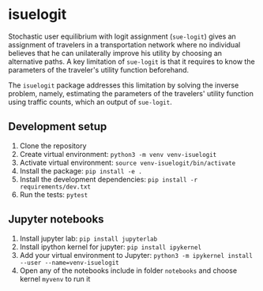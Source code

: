 # isuelogit

Stochastic user equilibrium with logit assignment (`sue-logit`) gives an assignment of travelers in a transportation network where no individual believes that he can unilaterally improve his utility by choosing an alternative paths. A key limitation of `sue-logit` is that it requires to know the parameters of the traveler's utility function beforehand. 

The `isuelogit` package addresses this limitation by solving the inverse problem, namely, estimating the parameters of the travelers' utility function using traffic counts, which an output of `sue-logit`.

## Development setup

1. Clone the repository
2. Create virtual environment: `python3 -m venv venv-isuelogit`
3. Activate virtual environment: `source venv-isuelogit/bin/activate`
4. Install the package: `pip install -e .`
5. Install the development dependencies: `pip install -r requirements/dev.txt`
6. Run the tests: `pytest`

## Jupyter notebooks
1. Install jupyter lab: `pip install jupyterlab`
2. Install ipython kernel for jupyter: `pip install ipykernel`
3. Add your virtual environment to Jupyter:  `python3 -m ipykernel install --user --name=venv-isuelogit`
4. Open any of the notebooks include in folder `notebooks` and choose kernel `myvenv` to run it